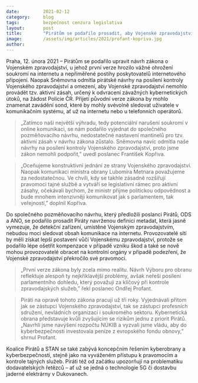```yaml
---
date:         2021-02-12
category:     blog
tags:         bezpečnost cenzura legislativa
layout:       post
title:        "Pirátům se podařilo prosadit, aby Vojenské zpravodajství nemohlo sledovat online komunikaci, nedostatečné ošetření aktivních zásahů a děravá kontrola však přetrvávají"
image:        /assets/img/articles/2021/profant-kopriva.jpg
author:       
---
```



 
Praha, 12. února 2021 – Pirátům se podařilo upravit návrh zákona o Vojenském zpravodajství, u jehož první verze hrozilo vážné ohrožení soukromí na internetu a nepřiměřené postihy poskytovatelů internetového připojení. Naopak Sněmovna odmítla pirátské návrhy na posílení kontroly Vojenského zpravodajství a omezení, aby Vojenské zpravodajství nemohlo provádět tzv. aktivní zásah, určený k odvracení závažných kybernetických útoků, na žádost Policie ČR. Přijetí původní verze zákona by mohlo znamenat zavádění sond, které by mohly svévolně sledovat uživatele v komunikačním systému, ať už na internetu nebo u telefonních operátorů.

> „Zatímco naši největší výhradu, tedy potenciální narušení soukromí v online komunikaci, se nám podařilo vyjednat do společného pozměňovacího návrhu, nedostatečné nastavení mantinelů pro tzv. aktivní zásah v návrhu zákona zůstalo. Sněmovna navíc odmítla naše návrhy na posílení kontroly Vojenského zpravodajství, proto jsme zákon nemohli podpořit,” uvedl poslanec František Kopřiva. 

> „Oceňujeme konstruktivní jednání ze strany Vojenského zpravodajství. Naopak komunikaci ministra obrany Lubomíra Metnara považujeme za nedostatečnou. Ve chvíli, kdy se takhle zásadně rozšiřují pravomoci tajné službě a vytváří se legislativní rámec pro aktivní zásahy, očekávali bychom, že ministr přijme politickou odpovědnost a bude mnohem intenzivněji komunikovat jak s parlamentem, tak veřejností,” doplnil Kopřiva.

Do společného pozměňovacího návrhu, který předložili poslanci Pirátů, ODS a ANO, se podařilo prosadit Piráty navrženou definici metadat, která jasně vymezuje, že detekční zařízení, umístěné Vojenským zpravodajstvím, nebudou moci sledovat obsah komunikace na internetu. Provozovatelé sítí by měli získat lepší postavení vůči Vojenskému zpravodajství, protože se podařilo lépe ošetřit kompenzace v případě vzniku škod a také se nově mohou provozovatelé obracet na kontrolní orgány v případě podezření, že Vojenské zpravodajství překročilo své pravomoci. 

> „První verze zákona byly zcela mimo realitu. Návrh Výboru pro obranu reflektuje alespoň ty nejkřiklavější problémy, avšak neřeší posílení parlamentního dohledu, který považuji za klíčový při kontrole zpravodajských služeb,” řekl poslanec Ondřej Profant.

> Piráti na opravě tohoto zákona pracují už tři roky. Vyjednávali přitom jak se zástupci Vojenského zpravodajství, tak se zástupci profesních sdružení, nevládních organizací i soukromého sektoru. Kybernetická obrana představuje kvůli zvyšujícím se rizikům jednu z priorit Pirátů. „Navrhli jsme navýšení rozpočtu NÚKIB a vyzvali jsme vládu, aby do kyberbezpečnosti investovala peníze z evropského fondu obnovy,” shrnul Profant.

Koalice Pirátů a STAN se také zabývá koncepčním řešením kyberobrany a kyberbezpečnosti, stejně jako na vyváženém přístupu k pravomocím a kontrole tajných služeb. Piráti též od začátku upozorňují na problematiku dodavatelských řetězců – ať už se jedná o technologie 5G či dostavbu jaderné elektrárny v Dukovanech. 
